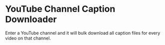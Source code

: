 # YouTube Channel Caption Downloader
Enter a YouTube channel and it will bulk download all caption files for every video on that channel.